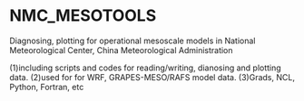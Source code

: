 # NMC_MESOTOOLS
Diagnosing, plotting for operational  mesoscale models in National Meteorological Center, China Meteorological Administration

  (1)including scripts and codes  for reading/writing, dianosing and plotting data.
  (2)used for for WRF, GRAPES-MESO/RAFS model data.
  (3)Grads, NCL, Python, Fortran, etc

